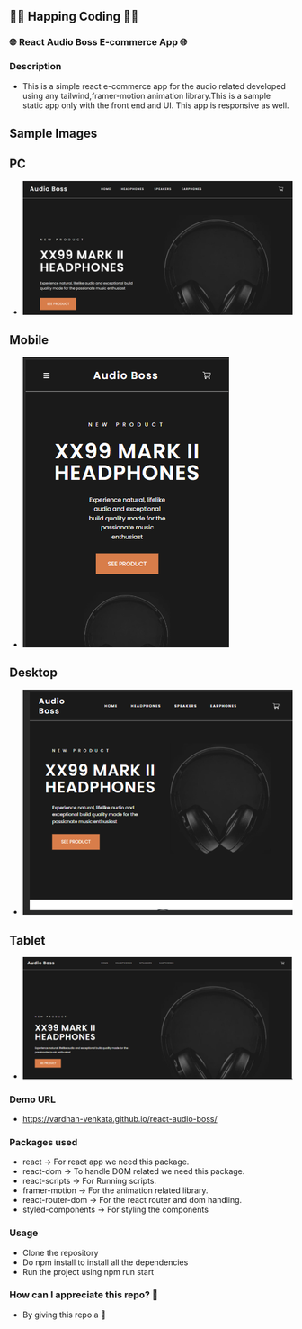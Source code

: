 ## 🤗🤗 Happing Coding 🤗🤗

### 🌐 React Audio Boss E-commerce App 🌐

### Description

- This is a simple react e-commerce app for the audio related developed using any tailwind,framer-motion animation library.This is a sample static app only with the front end and UI. This app is responsive as well.

## Sample Images

## PC

- <img src="./PC.png">

## Mobile

- <img src="./Mobile.png">

## Desktop

- <img src="./Desktop.png">

## Tablet

- <img src="./TabDevice.png">

### Demo URL

- https://vardhan-venkata.github.io/react-audio-boss/

### Packages used

- react -> For react app we need this package.
- react-dom -> To handle DOM related we need this package.
- react-scripts -> For Running scripts.
- framer-motion -> For the animation related library.
- react-router-dom -> For the react router and dom handling.
- styled-components -> For styling the components

### Usage

- Clone the repository
- Do npm install to install all the dependencies
- Run the project using npm run start

### How can I appreciate this repo? 💙

- By giving this repo a 🌟
